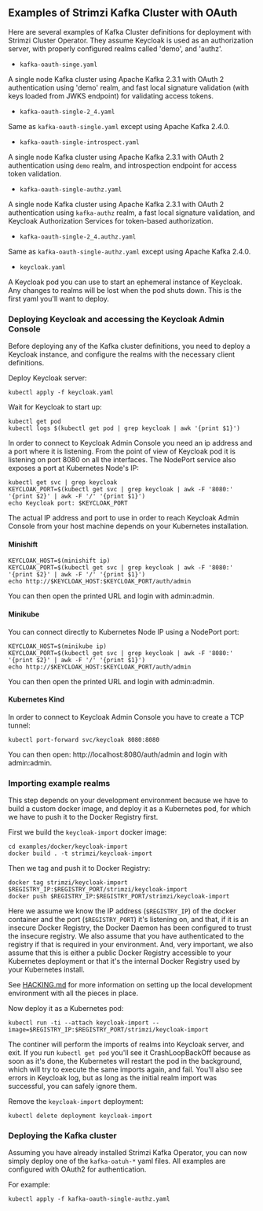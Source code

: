Examples of Strimzi Kafka Cluster with OAuth
--------------------------------------------

Here are several examples of Kafka Cluster definitions for deployment with Strimzi Cluster Operator.
They assume Keycloak is used as an authorization server, with properly configured realms called 'demo', and 'authz'.

* `kafka-oauth-singe.yaml`

A single node Kafka cluster using Apache Kafka 2.3.1 with OAuth 2 authentication using 'demo' realm, and fast local signature validation (with keys loaded from JWKS endpoint) for validating access tokens.

* `kafka-oauth-single-2_4.yaml`

Same as `kafka-oauth-single.yaml` except using Apache Kafka 2.4.0.

* `kafka-oauth-single-introspect.yaml`

A single node Kafka cluster using Apache Kafka 2.3.1 with OAuth 2 authentication using `demo` realm, and introspection endpoint for access token validation.

* `kafka-oauth-single-authz.yaml`

A single node Kafka cluster using Apache Kafka 2.3.1 with OAuth 2 authentication using `kafka-authz` realm, a fast local signature validation, and Keycloak Authorization Services for token-based authorization.

* `kafka-oauth-single-2_4.authz.yaml`

Same as `kafka-oauth-single-authz.yaml` except using Apache Kafka 2.4.0.

* `keycloak.yaml`

A Keycloak pod you can use to start an ephemeral instance of Keycloak. Any changes to realms will be lost when the pod shuts down. This is the first yaml you'll want to deploy.


### Deploying Keycloak and accessing the Keycloak Admin Console

Before deploying any of the Kafka cluster definitions, you need to deploy a Keycloak instance, and configure the realms with the necessary client definitions.

Deploy Keycloak server:

    kubectl apply -f keycloak.yaml 

Wait for Keycloak to start up:

    kubectl get pod
    kubectl logs $(kubectl get pod | grep keycloak | awk '{print $1}')

In order to connect to Keycloak Admin Console you need an ip address and a port where it is listening. From the point of view of Keycloak pod it is listening on port 8080 on all the interfaces. The NodePort service also exposes a port at Kubernetes Node's IP:

    kubectl get svc | grep keycloak
    KEYCLOAK_PORT=$(kubectl get svc | grep keycloak | awk -F '8080:' '{print $2}' | awk -F '/' '{print $1}')
    echo Keycloak port: $KEYCLOAK_PORT 

The actual IP address and port to use in order to reach Keycloak Admin Console from your host machine depends on your Kubernetes installation.


#### Minishift

    KEYCLOAK_HOST=$(minishift ip)
    KEYCLOAK_PORT=$(kubectl get svc | grep keycloak | awk -F '8080:' '{print $2}' | awk -F '/' '{print $1}')
    echo http://$KEYCLOAK_HOST:$KEYCLOAK_PORT/auth/admin

You can then open the printed URL and login with admin:admin.


#### Minikube

You can connect directly to Kubernetes Node IP using a NodePort port:

    KEYCLOAK_HOST=$(minikube ip)
    KEYCLOAK_PORT=$(kubectl get svc | grep keycloak | awk -F '8080:' '{print $2}' | awk -F '/' '{print $1}')
    echo http://$KEYCLOAK_HOST:$KEYCLOAK_PORT/auth/admin

You can then open the printed URL and login with admin:admin.


#### Kubernetes Kind

In order to connect to Keycloak Admin Console you have to create a TCP tunnel:

    kubectl port-forward svc/keycloak 8080:8080
    
You can then open: http://localhost:8080/auth/admin and login with admin:admin.    


### Importing example realms

This step depends on your development environment because we have to build a custom docker image, and deploy it as a Kubernetes pod, for which we have to push it to the Docker Registry first.

First we build the `keycloak-import` docker image:

    cd examples/docker/keycloak-import
    docker build . -t strimzi/keycloak-import

Then we tag and push it to Docker Registry:

    docker tag strimzi/keycloak-import $REGISTRY_IP:$REGISTRY_PORT/strimzi/keycloak-import
    docker push $REGISTRY_IP:$REGISTRY_PORT/strimzi/keycloak-import

Here we assume we know the IP address (`$REGISTRY_IP`) of the docker container and the port (`$REGISTRY_PORT`) it's listening on, and that, if it is an insecure Docker Registry, the Docker Daemon has been configured to trust the insecure registry. We also assume that you have authenticated to the registry if that is required in your environment. And, very important, we also assume that this is either a public Docker Registry accessible to your Kubernetes deployment or that it's the internal Docker Registry used by your Kubernetes install.

See [HACKING.md](../../HACKING.md) for more information on setting up the local development environment with all the pieces in place.


Now deploy it as a Kubernetes pod:

    kubectl run -ti --attach keycloak-import --image=$REGISTRY_IP:$REGISTRY_PORT/strimzi/keycloak-import

The continer will perform the imports of realms into Keycloak server, and exit. If you run `kubectl get pod` you'll see it CrashLoopBackOff because as soon as it's done, the Kubernetes will restart the pod in the background, which will try to execute the same imports again, and fail. You'll also see errors in Keycloak log, but as long as the initial realm import was successful, you can safely ignore them.

Remove the `keycloak-import` deployment:

    kubectl delete deployment keycloak-import


### Deploying the Kafka cluster

Assuming you have already installed Strimzi Kafka Operator, you can now simply deploy one of the `kafka-oatuh-*` yaml files. All examples are configured with OAuth2 for authentication.

For example:

    kubectl apply -f kafka-oauth-single-authz.yaml




